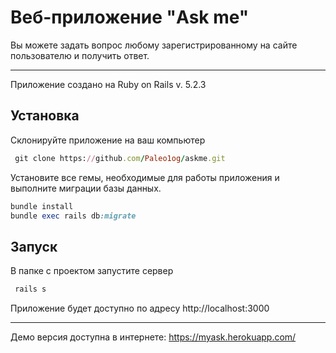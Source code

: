 # Веб-приложение "Ask me" 

Вы можете задать вопрос любому зарегистрированному на сайте пользователю и получить ответ.

***

Приложение создано на Ruby on Rails v. 5.2.3

## Установка
Склонируйте приложение на ваш компьютер
``` ruby
 git clone https://github.com/Paleo1og/askme.git
```
Установите все гемы, необходимые для работы приложения и выполните миграции базы данных.
``` ruby
bundle install
bundle exec rails db:migrate
```
## Запуск
В папке с проектом запустите сервер
``` ruby
 rails s
```
Приложение будет доступно по адресу http://localhost:3000
***

Демо версия доступна в интернете:
https://myask.herokuapp.com/
